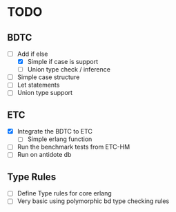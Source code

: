 # TODO

## BDTC
- [ ] Add if else
  - [X] Simple if case is support
  - [ ] Union type check / inference
- [ ] Simple case structure
- [ ] Let statements
- [ ] Union type support

## ETC
- [X] Integrate the BDTC to ETC
  - [ ] Simple erlang function
- [ ] Run the benchmark tests from ETC-HM
- [ ] Run on antidote db

## Type Rules
- [ ] Define Type rules for core erlang
- [ ] Very basic using polymorphic bd type checking rules

